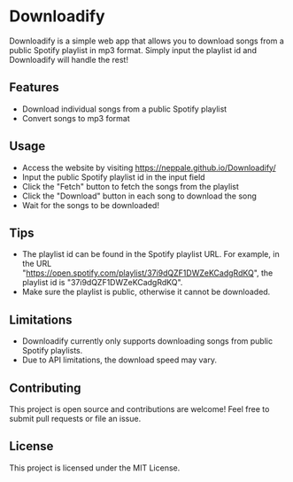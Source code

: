 # Downloadify

Downloadify is a simple web app that allows you to download songs from a public Spotify playlist in mp3 format. Simply input the playlist id and Downloadify will handle the rest!

## Features

- Download individual songs from a public Spotify playlist
- Convert songs to mp3 format

## Usage

- Access the website by visiting https://neppale.github.io/Downloadify/
- Input the public Spotify playlist id in the input field
- Click the "Fetch" button to fetch the songs from the playlist
- Click the "Download" button in each song to download the song
- Wait for the songs to be downloaded!

## Tips

- The playlist id can be found in the Spotify playlist URL. For example, in the URL "https://open.spotify.com/playlist/37i9dQZF1DWZeKCadgRdKQ", the playlist id is "37i9dQZF1DWZeKCadgRdKQ".
- Make sure the playlist is public, otherwise it cannot be downloaded.

## Limitations

- Downloadify currently only supports downloading songs from public Spotify playlists.
- Due to API limitations, the download speed may vary.

## Contributing

This project is open source and contributions are welcome! Feel free to submit pull requests or file an issue.

## License

This project is licensed under the MIT License.